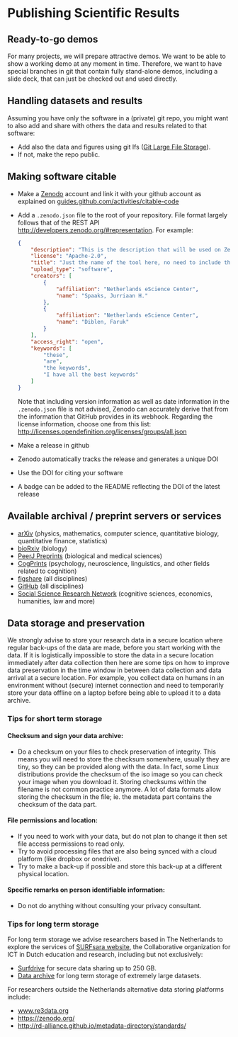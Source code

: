 # Publishing Scientific Results

## Ready-to-go demos
For many projects, we will prepare attractive demos. We want to be able to show a working demo at any moment in time. Therefore, we want to have special branches in git that contain fully stand-alone demos, including a slide deck, that can just be checked out and used directly.

## Handling datasets and results
Assuming you have only the software in a (private) git repo, you might want to also add and share with others the data and results related to that software:
* Add also the data and figures using git lfs ([Git Large File Storage](https://git-lfs.github.com/)).
* If not, make the repo public.

## Making software citable
* Make a [Zenodo](https://zenodo.org/) account and link it with your github account as explained on [guides.github.com/activities/citable-code](https://guides.github.com/activities/citable-code/)
* Add a ``.zenodo.json`` file to the root of your repository. File format
  largely follows that of the REST API
  http://developers.zenodo.org/#representation. For example:

    ```json
    {
        "description": "This is the description that will be used on Zenodo instead of the release title, readme content, or github repo subtitle.",
        "license": "Apache-2.0",
        "title": "Just the name of the tool here, no need to include the github organization or version",
        "upload_type": "software",
        "creators": [
            {
                "affiliation": "Netherlands eScience Center",
                "name": "Spaaks, Jurriaan H."
            },
            {
                "affiliation": "Netherlands eScience Center",
                "name": "Diblen, Faruk"
            }
        ],
        "access_right": "open",
        "keywords": [
            "these",
            "are",
            "the keywords",
            "I have all the best keywords"
        ]
    }
    ```
    Note that including version information as well as date information in the
    ``.zenodo.json`` file is not advised, Zenodo can accurately derive that from
    the information that GitHub provides in its webhook. Regarding the license information, choose one from this list:
    http://licenses.opendefinition.org/licenses/groups/all.json
* Make a release in github
* Zenodo automatically tracks the release and generates a unique DOI
* Use the DOI for citing your software
* A badge can be added to the README reflecting the DOI of the latest release

## Available archival / preprint servers or services
* [arXiv](http://arxiv.org/) (physics, mathematics, computer science, quantitative biology, quantitative finance, statistics)
* [bioRxiv](http://biorxiv.org/) (biology)
* [PeerJ Preprints](https://peerj.com/archives-preprints/) (biological and medical sciences)
* [CogPrints](http://cogprints.org/) (psychology, neuroscience, linguistics, and other fields related to cognition)
* [figshare](https://figshare.com/) (all disciplines)
* [GitHub](https://github.com/) (all disciplines)
* [Social Science Research Network](http://www.ssrn.com/en/) (cognitive sciences, economics, humanities, law and more)

## Data storage and preservation

We strongly advise to store your research data in a secure location where regular back-ups of the data are made, before you start working with the data. If it is logistically impossible to store the data in a secure location immediately after data collection then here are some tips on how to improve data preservation in the time window in between data collection and data arrival at a secure location. For example, you collect data on humans in an environment without (secure) internet connection and need to temporarily store your data offline on a laptop before being able to upload it to a data archive.

### Tips for short term storage

#### Checksum and sign your data archive:

- Do a checksum on your files to check preservation of integrity. This means you will need to store the checksum somewhere, usually they are tiny, so they can be provided along with the data. In fact, some Linux distributions provide the checksum of the iso image so you can check your image when you download it. Storing checksums within the filename is not common practice anymore. A lot of data formats allow storing the checksum in the file; ie. the metadata part contains the checksum of the data part.

#### File permissions and location:

- If you need to work with your data, but do not plan to change it then set file access permissions to read only.
- Try to avoid processing files that are also being synced with a cloud platform (like dropbox or onedrive).
- Try to make a back-up if possible and store this back-up at a different physical location.

#### Specific remarks on person identifiable information:

- Do not do anything without consulting your privacy consultant.

### Tips for long term storage

For long term storage we advise researchers based in The Netherlands to explore the services of [SURFsara website](https://userinfo.surfsara.nl/), the Collaborative organization for ICT in Dutch education and research, including but not exclusively:
-	[Surfdrive](https://www.surf.nl/en/services-and-products/surfdrive/surfdrive.html) for secure data sharing up to 250 GB.
-	[Data archive](https://userinfo.surfsara.nl/systems/data-archive) for long term storage of extremely large datasets.

For researchers outside the Netherlands alternative data storing platforms include:
-	www.re3data.org
-	https://zenodo.org/
-	http://rd-alliance.github.io/metadata-directory/standards/
